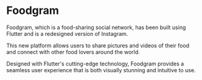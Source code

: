 # Foodgram

Foodgram, which is a food-sharing social network, has been built using Flutter and is a redesigned version of Instagram.

This new platform allows users to share pictures and videos of their food and connect with other food lovers around the world.

Designed with Flutter's cutting-edge technology, Foodgram provides a seamless user experience that is both visually stunning and intuitive to use.